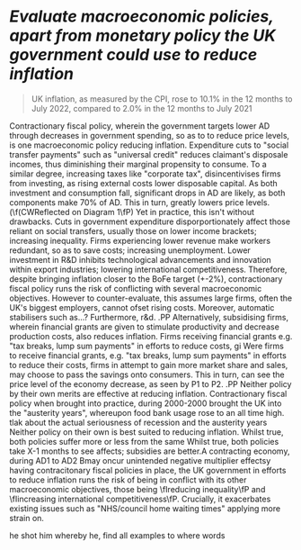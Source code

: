 # _Evaluate macroeconomic policies, apart from monetary policy the UK government could use to reduce inflation_

> UK inflation, as measured by the CPI, rose to 10.1% in the 12 months to July 2022, compared to 2.0% in the 12 months to July 2021

Contractionary fiscal policy, wherein the government targets lower AD through decreases in government spending, so as to to reduce price levels, is one macroeconomic policy reducing inflation. Expenditure cuts to "social transfer payments" such as "universal credit" reduces claimant's disposale incomes, thus diminishing their marginal propensity to consume. To a similar degree, increasing taxes like "corporate tax", disincentivises firms from investing, as rising external costs lower disposable capital. As both investment and consumption fall, significant drops in AD are likely, as both components make 70% of AD. This in turn, greatly lowers price levels.
(\f(CWReflected on Diagram 1\fP)
Yet in practice, this isn't without drawbacks. Cuts in government expenditure disporportionately affect those reliant on social transfers, usually those on lower income brackets; increasing inequality. Firms experiencing lower revenue make workers redundant, so as to save costs; increasing unemployment. Lower investment in R&D  inhibits technological advancements and innovation within export industries; lowering international competitiveness. Therefore, despite bringing inflation closer to the BoFe target (+-2%), contractionary fiscal policy runs the risk of conflicting with several macroeconomic objectives. However to counter-evaluate, this assumes large firms, often the UK's biggest employers, cannot ofset rising costs. Moreover, automatic stabilisers such as...? Furthermore, r&d.
.PP
Alternatively, subsidising firms, wherein financial grants are given to stimulate productivity and decrease production costs, also reduces inflation. Firms receiving financial grants e.g. "tax breaks, lump sum payments" in efforts to reduce costs, gi
 Were firms to receive financial grants, e.g. "tax breaks, lump sum payments" in efforts to reduce their costs, firms in attempt to gain more market share and sales, may choose to pass the savings onto consumers. This in turn, can see the price level of the economy decrease, as seen by P1 to P2.
.PP
Neither policy by their own merits are effective at reducing inflation. Contractionary fiscal policy when brought into practice, during 2000-2000 brought the UK into the "austerity years", whereupon food bank usage rose to an all time high.
tlak about the actual seriousness of recession and the austerity years
Neither policy on their own is best suited to reducing inflation. Whilst true, both policies suffer more or less from the same
Whilst true, both policies take X-1 months to see affects; subsidies are better.A contracting economy, during AD1 to AD2
Bmay oncur unintended negative multiplier effectsy having contracitonary fiscal policies in place, the UK government in efforts to reduce inflation runs the risk of being in conflict with its other macroeconomic objectives, those being \fIreducing inequality\fP and \fIincreasing international competitiveness\fP. Crucially, it exacerbates existing issues such as "NHS/council home waiting times" applying more strain on.

he shot him whereby he,
find all examples to where words

